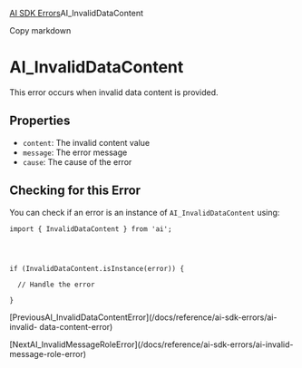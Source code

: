 [AI SDK Errors](/docs/reference/ai-sdk-errors)AI_InvalidDataContent

Copy markdown

# AI_InvalidDataContent

This error occurs when invalid data content is provided.

## Properties

  * `content`: The invalid content value
  * `message`: The error message
  * `cause`: The cause of the error

## Checking for this Error

You can check if an error is an instance of `AI_InvalidDataContent` using:

    
    
    import { InvalidDataContent } from 'ai';
    
    
    
    
    if (InvalidDataContent.isInstance(error)) {
    
      // Handle the error
    
    }

[PreviousAI_InvalidDataContentError](/docs/reference/ai-sdk-errors/ai-invalid-
data-content-error)

[NextAI_InvalidMessageRoleError](/docs/reference/ai-sdk-errors/ai-invalid-
message-role-error)

